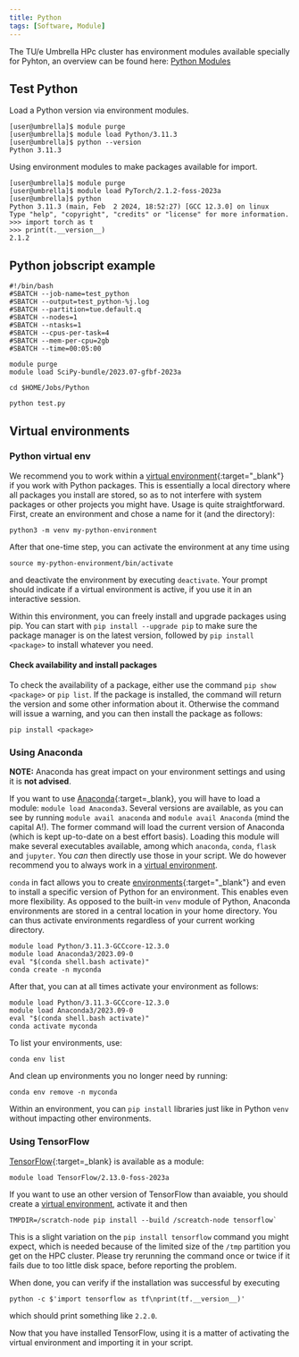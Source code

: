 ```yaml
---
title: Python
tags: [Software, Module]
---
```


The TU/e Umbrella HPc cluster has environment modules available specially for Pyhton, an overview can be found here: [Python Modules](../python.md)

## Test Python

Load a Python version via environment modules.

```shell
[user@umbrella]$ module purge
[user@umbrella]$ module load Python/3.11.3
[user@umbrella]$ python --version
Python 3.11.3
```

Using environment modules to make packages available for import.

```shell
[user@umbrella]$ module purge
[user@umbrella]$ module load PyTorch/2.1.2-foss-2023a
[user@umbrella]$ python
Python 3.11.3 (main, Feb  2 2024, 18:52:27) [GCC 12.3.0] on linux
Type "help", "copyright", "credits" or "license" for more information.
>>> import torch as t
>>> print(t.__version__)
2.1.2
```

## Python jobscript example

```slurm
#!/bin/bash
#SBATCH --job-name=test_python
#SBATCH --output=test_python-%j.log
#SBATCH --partition=tue.default.q
#SBATCH --nodes=1
#SBATCH --ntasks=1
#SBATCH --cpus-per-task=4
#SBATCH --mem-per-cpu=2gb
#SBATCH --time=00:05:00

module purge
module load SciPy-bundle/2023.07-gfbf-2023a

cd $HOME/Jobs/Python

python test.py
```

## Virtual environments

### Python virtual env

We recommend you to work within a [virtual environment](https://packaging.python.org/guides/installing-using-pip-and-virtual-environments/){:target="_blank"}
if you work with Python packages. This is essentially a local directory
where all packages you install are stored, so as to not interfere with
system packages or other projects you might have. Usage is quite
straightforward. First, create an environment and chose a name for it
(and the directory):

`python3 -m venv my-python-environment`

After that one-time step, you can activate the environment at any time
using

`source my-python-environment/bin/activate`

and deactivate the environment by executing `deactivate`. Your prompt
should indicate if a virtual environment is active, if you use it in an
interactive session.

Within this environment, you can freely install and upgrade packages
using pip. You can start with `pip install --upgrade pip` to make sure
the package manager is on the latest version, followed by
`pip install <package>` to install whatever you need.

#### Check availability and install packages

To check the availability of a package, either use the command
`pip show <package>` or `pip list`. If the package is installed, the command will
return the version and some other information about it. Otherwise the
command will issue a warning, and you can then install the package as
follows:

`pip install <package>`

### Using Anaconda

**NOTE:** Anaconda has great impact on your environment settings and using it is **not advised**.

If you want to use [Anaconda](https://www.anaconda.com/){:target=_blank}, you
will have to load a module: `module load Anaconda3`. Several versions are
available, as you can see by running `module avail anaconda` and `module avail
Anaconda` (mind the capital A!). The former command will load the current
version of Anaconda (which is kept up-to-date on a best effort basis). Loading
this module will make several executables available, among which `anaconda`,
`conda`, `flask` and `jupyter`. You *can* then directly use those in your
script. We do however recommend you to always work in a
[virtual environment](#virtual-environments).

`conda` in fact allows you to create
[environments](https://docs.conda.io/projects/conda/en/latest/user-guide/tasks/manage-environments.html){:target="_blank"}
and even to install a specific version of Python for an environment.
This enables even more flexibility. As opposed to the built-in `venv`
module of Python, Anaconda environments are stored in a central location
in your home directory. You can thus activate environments regardless of
your current working directory.

```shell
module load Python/3.11.3-GCCcore-12.3.0 
module load Anaconda3/2023.09-0
eval "$(conda shell.bash activate)"
conda create -n myconda
```

After that, you can at all times activate your environment as follows:

```shell
module load Python/3.11.3-GCCcore-12.3.0 
module load Anaconda3/2023.09-0
eval "$(conda shell.bash activate)"
conda activate myconda
```

To list your environments, use:

```shell
conda env list
```

And clean up environments you no longer need by running:

```shell
conda env remove -n myconda
```

Within an environment, you can `pip install` libraries just like in
Python `venv` without impacting other environments.

### Using TensorFlow

[TensorFlow](https://www.tensorflow.org/){:target=_blank} is available as a module:

```shell
module load TensorFlow/2.13.0-foss-2023a 
```

If you want to use an other version of TensorFlow than avaiable, you should
create a [virtual environment](#virtual-environments),
activate it and then

```shell
TMPDIR=/scratch-node pip install --build /screatch-node tensorflow`
```

This is a slight variation on the `pip install tensorflow` command you might
expect, which is needed because of the limited size of the `/tmp`
partition you get on the HPC cluster. Please try rerunning the command
once or twice if it fails due to too little disk space, before reporting
the problem.

When done, you can verify if the installation was successful by
executing

`python -c $'import tensorflow as tf\nprint(tf.__version__)'`

which should print something like `2.2.0`.

Now that you have installed TensorFlow, using it is a matter of
activating the virtual environment and importing it in your script.
